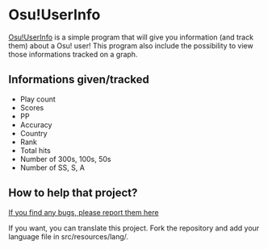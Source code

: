 Osu!UserInfo
=========

[Osu!UserInfo](https://osu.ppy.sh/forum/p/3094583) is a simple program that will give you information (and track them) about a Osu! user! This program also include the possibility to view those informations tracked on a graph.

Informations given/tracked
-----------------------
* Play count  
* Scores  
* PP  
* Accuracy  
* Country  
* Rank  
* Total hits  
* Number of 300s, 100s, 50s  
* Number of SS, S, A  

How to help that project?
-----------------------

[If you find any bugs, please report them here](https://github.com/RakSrinaNa/Osu-UserInfo/issues)

If you want, you can translate this project. Fork the repository and add your language file in src/resources/lang/.
